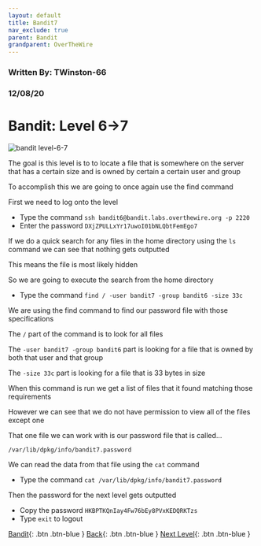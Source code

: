 ```yaml
---
layout: default
title: Bandit7
nav_exclude: true
parent: Bandit
grandparent: OverTheWire
---
```


### Written By: TWinston-66 
### 12/08/20
# Bandit: Level 6&rarr;7

![bandit level-6-7](https://i.imgur.com/h6tbqej.png) 

The goal is this level is to to locate a file that is somewhere on the server that has a certain size and is owned by certain a certain user and group

To accomplish this we are going to once again use the find command 

First we need to log onto the level 

- Type the command `ssh bandit6@bandit.labs.overthewire.org -p 2220`
- Enter the password `DXjZPULLxYr17uwoI01bNLQbtFemEgo7`

If we do a quick search for any files in the home directory using the `ls` command we can see that nothing gets outputted

This means the file is most likely hidden 

So we are going to execute the search from the home directory 

- Type the command `find / -user bandit7 -group bandit6 -size 33c` 

We are using the find command to find our password file with those specifications

The `/` part of the command is to look for all files 

The `-user bandit7 -group bandit6` part is looking for a file that is owned by both that user and that group 

The `-size 33c` part is looking for a file that is 33 bytes in size

When this command is run we get a list of files that it found matching those requirements 

However we can see that we do not have permission to view all of the files except one

That one file we can work with is our password file that is called...

`/var/lib/dpkg/info/bandit7.password`

We can read the data from that file using the `cat` command 

- Type the command `cat /var/lib/dpkg/info/bandit7.password`

Then the password for the next level gets outputted 

- Copy the password `HKBPTKQnIay4Fw76bEy8PVxKEDQRKTzs` 
- Type `exit` to logout





[Bandit](https://twinston-66.github.io/HackThePlanet/Wargames/OverTheWire/Bandit/){: .btn .btn-blue }
[Back](https://twinston-66.github.io/HackThePlanet/Wargames/OverTheWire/Bandit/Bandit6){: .btn .btn-blue }
[Next Level](https://twinston-66.github.io/HackThePlanet/Wargames/OverTheWire/Bandit/Bandit8){: .btn .btn-blue }